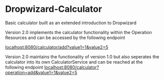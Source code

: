 # Dropwizard-Calculator
Basic calculator built as an extended introduction to Dropwizard

Version 2.0 implements the calculator functionality within the Operation Resources and can be accessed by the following endpoint

[localhost:8080/calculator/add?value1=1&value2=5](localhost:8080/calculator/add?value1=1&value2=5)

Version 2.0 maintains the functionality of version 1.0 but also seperates the calculator into its own CalculatorService and can be reached at the following endpoint
[localhost:8080/calculator?operation=add&value1=1&value2=5](localhost:8080/calculator?operation=add&value1=1&value2=5)

